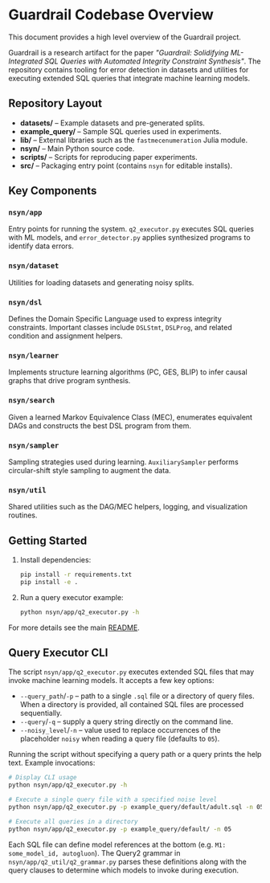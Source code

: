 # Guardrail Codebase Overview

This document provides a high level overview of the Guardrail project.

Guardrail is a research artifact for the paper *"Guardrail: Solidifying ML-Integrated SQL Queries with Automated Integrity Constraint Synthesis"*. The repository contains tooling for error detection in datasets and utilities for executing extended SQL queries that integrate machine learning models.

## Repository Layout

- **datasets/** – Example datasets and pre-generated splits.
- **example_query/** – Sample SQL queries used in experiments.
- **lib/** – External libraries such as the `fastmecenumeration` Julia module.
- **nsyn/** – Main Python source code.
- **scripts/** – Scripts for reproducing paper experiments.
- **src/** – Packaging entry point (contains `nsyn` for editable installs).

## Key Components

### `nsyn/app`
Entry points for running the system. `q2_executor.py` executes SQL queries with ML models, and `error_detector.py` applies synthesized programs to identify data errors.

### `nsyn/dataset`
Utilities for loading datasets and generating noisy splits.

### `nsyn/dsl`
Defines the Domain Specific Language used to express integrity constraints. Important classes include `DSLStmt`, `DSLProg`, and related condition and assignment helpers.

### `nsyn/learner`
Implements structure learning algorithms (PC, GES, BLIP) to infer causal graphs that drive program synthesis.

### `nsyn/search`
Given a learned Markov Equivalence Class (MEC), enumerates equivalent DAGs and constructs the best DSL program from them.

### `nsyn/sampler`
Sampling strategies used during learning. `AuxiliarySampler` performs circular-shift style sampling to augment the data.

### `nsyn/util`
Shared utilities such as the DAG/MEC helpers, logging, and visualization routines.

## Getting Started

1. Install dependencies:
   ```bash
   pip install -r requirements.txt
   pip install -e .
   ```
2. Run a query executor example:
   ```bash
   python nsyn/app/q2_executor.py -h
   ```

For more details see the main [README](../README.md).

## Query Executor CLI

The script `nsyn/app/q2_executor.py` executes extended SQL files that may
invoke machine learning models. It accepts a few key options:

- `--query_path`/`-p` – path to a single `.sql` file or a directory of query
  files. When a directory is provided, all contained SQL files are processed
  sequentially.
- `--query`/`-q` – supply a query string directly on the command line.
- `--noisy_level`/`-n` – value used to replace occurrences of the placeholder
  `noisy` when reading a query file (defaults to `05`).

Running the script without specifying a query path or a query prints the help
text. Example invocations:

```bash
# Display CLI usage
python nsyn/app/q2_executor.py -h

# Execute a single query file with a specified noise level
python nsyn/app/q2_executor.py -p example_query/default/adult.sql -n 05

# Execute all queries in a directory
python nsyn/app/q2_executor.py -p example_query/default/ -n 05
```

Each SQL file can define model references at the bottom (e.g. `M1: some_model_id, autogluon`).
The Query2 grammar in `nsyn/app/q2_util/q2_grammar.py` parses these definitions
along with the query clauses to determine which models to invoke during
execution.
